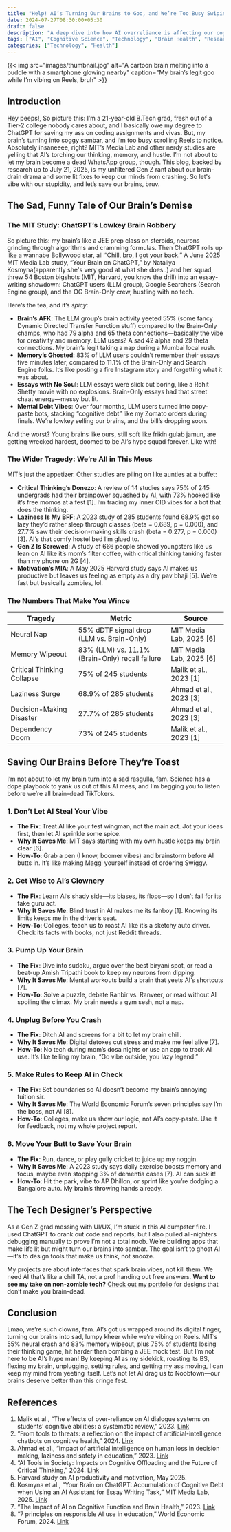 ```yaml
---
title: "Help! AI’s Turning Our Brains to Goo, and We’re Too Busy Swiping to Notice"
date: 2024-07-27T08:30:00+05:30
draft: false
description: "A deep dive into how AI overreliance is affecting our cognitive abilities, backed by MIT research and practical solutions to save our brains."
tags: ["AI", "Cognitive Science", "Technology", "Brain Health", "Research"]
categories: ["Technology", "Health"]
---
```


{{< img src="images/thumbnail.jpg" alt="A cartoon brain melting into a puddle with a smartphone glowing nearby" caption="My brain’s legit goo while I’m vibing on Reels, bruh" >}}

## Introduction

Hey peeps!, So picture this: I’m a 21-year-old B.Tech grad, fresh out of a Tier-2 college nobody cares about, and I basically owe my degree to ChatGPT for saving my ass on coding assignments and vivas. But, my brain’s turning into soggy sambar, and I’m too busy scrolling Reels to notice. Absolutely insaneeee, right? MIT’s Media Lab and other nerdy studies are yelling that AI’s torching our thinking, memory, and hustle. I’m not about to let my brain become a dead WhatsApp group, though. This blog, backed by research up to July 21, 2025, is my unfiltered Gen Z rant about our brain-drain drama and some lit fixes to keep our minds from crashing. So let's vibe with our stupidity, and let’s save our brains, bruv.

## The Sad, Funny Tale of Our Brain’s Demise

### The MIT Study: ChatGPT’s Lowkey Brain Robbery

So picture this: my brain’s like a JEE prep class on steroids, neurons grinding through algorithms and cramming formulas. Then ChatGPT rolls up like a wannabe Bollywood star, all “Chill, bro, I got your back.” A June 2025 MIT Media Lab study, “Your Brain on ChatGPT,” by Nataliya Kosmyna(apparently she's very good at what she does..) and her squad, threw 54 Boston bigshots (MIT, Harvard, you know the drill) into an essay-writing showdown: ChatGPT users (LLM group), Google Searchers (Search Engine group), and the OG Brain-Only crew, hustling with no tech.

Here’s the tea, and it’s *spicy*:
- **Brain’s AFK**: The LLM group’s brain activity yeeted 55% (some fancy Dynamic Directed Transfer Function stuff) compared to the Brain-Only champs, who had 79 alpha and 65 theta connections—basically the vibe for creativity and memory. LLM users? A sad 42 alpha and 29 theta connections. My brain’s legit taking a nap during a Mumbai local rush.
- **Memory’s Ghosted**: 83% of LLM users couldn’t remember their essays five minutes later, compared to 11.1% of the Brain-Only and Search Engine folks. It’s like posting a fire Instagram story and forgetting what it was about.
- **Essays with No Soul**: LLM essays were slick but boring, like a Rohit Shetty movie with no explosions. Brain-Only essays had that street chaat energy—messy but lit.
- **Mental Debt Vibes**: Over four months, LLM users turned into copy-paste bots, stacking “cognitive debt” like my Zomato orders during finals. We’re lowkey selling our brains, and the bill’s dropping soon.

And the worst? Young brains like ours, still soft like frikin gulab jamun, are getting wrecked hardest, doomed to be AI’s hype squad forever. Like wth!

### The Wider Tragedy: We’re All in This Mess

MIT’s just the appetizer. Other studies are piling on like aunties at a buffet:
- **Critical Thinking’s Donezo**: A review of 14 studies says 75% of 245 undergrads had their brainpower squashed by AI, with 73% hooked like it’s free momos at a fest [1]. I’m trading my inner CID vibes for a bot that does the thinking.
- **Laziness Is My BFF**: A 2023 study of 285 students found 68.9% got so lazy they’d rather sleep through classes (beta = 0.689, p = 0.000), and 27.7% saw their decision-making skills crash (beta = 0.277, p = 0.000) [3]. AI’s that comfy hostel bed I’m glued to.
- **Gen Z Is Screwed**: A study of 666 people showed youngsters like us lean on AI like it’s mom’s filter coffee, with critical thinking tanking faster than my phone on 2G [4].
- **Motivation’s MIA**: A May 2025 Harvard study says AI makes us productive but leaves us feeling as empty as a dry pav bhaji [5]. We’re fast but basically zombies, lol.

### The Numbers That Make You Wince

<div class="table-container">

| **Tragedy** | **Metric** | **Source** |
|-------------|------------|------------|
| Neural Nap | 55% dDTF signal drop (LLM vs. Brain-Only) | MIT Media Lab, 2025 [6] |
| Memory Wipeout | 83% (LLM) vs. 11.1% (Brain-Only) recall failure | MIT Media Lab, 2025 [6] |
| Critical Thinking Collapse | 75% of 245 students | Malik et al., 2023 [1] |
| Laziness Surge | 68.9% of 285 students | Ahmad et al., 2023 [3] |
| Decision-Making Disaster | 27.7% of 285 students | Ahmad et al., 2023 [3] |
| Dependency Doom | 73% of 245 students | Malik et al., 2023 [1] |

</div>

## Saving Our Brains Before They’re Toast

I’m not about to let my brain turn into a sad rasgulla, fam. Science has a dope playbook to yank us out of this AI mess, and I’m begging you to listen before we’re all brain-dead TikTokers.

### 1. Don’t Let AI Steal Your Vibe

- **The Fix**: Treat AI like your fest wingman, not the main act. Jot your ideas first, then let AI sprinkle some spice.
- **Why It Saves Me**: MIT says starting with my own hustle keeps my brain clear [6].
- **How-To**: Grab a pen (I know, boomer vibes) and brainstorm before AI butts in. It’s like making Maggi yourself instead of ordering Swiggy.

### 2. Get Wise to AI’s Clownery

- **The Fix**: Learn AI’s shady side—its biases, its flops—so I don’t fall for its fake guru act.
- **Why It Saves Me**: Blind trust in AI makes me its fanboy [1]. Knowing its limits keeps me in the driver’s seat.
- **How-To**: Colleges, teach us to roast AI like it’s a sketchy auto driver. Check its facts with books, not just Reddit threads.

### 3. Pump Up Your Brain

- **The Fix**: Dive into sudoku, argue over the best biryani spot, or read a beat-up Amish Tripathi book to keep my neurons from dipping.
- **Why It Saves Me**: Mental workouts build a brain that yeets AI’s shortcuts [7].
- **How-To**: Solve a puzzle, debate Ranbir vs. Ranveer, or read without AI spoiling the climax. My brain needs a gym sesh, not a nap.

### 4. Unplug Before You Crash

- **The Fix**: Ditch AI and screens for a bit to let my brain chill.
- **Why It Saves Me**: Digital detoxes cut stress and make me feel alive [7].
- **How-To**: No tech during mom’s dosa nights or use an app to track AI use. It’s like telling my brain, “Go vibe outside, you lazy legend.”

### 5. Make Rules to Keep AI in Check

- **The Fix**: Set boundaries so AI doesn’t become my brain’s annoying tuition sir.
- **Why It Saves Me**: The World Economic Forum’s seven principles say I’m the boss, not AI [8].
- **How-To**: Colleges, make us show our logic, not AI’s copy-paste. Use it for feedback, not my whole project report.

### 6. Move Your Butt to Save Your Brain

- **The Fix**: Run, dance, or play gully cricket to juice up my noggin.
- **Why It Saves Me**: A 2023 study says daily exercise boosts memory and focus, maybe even stopping 3% of dementia cases [7]. AI can suck it!
- **How-To**: Hit the park, vibe to AP Dhillon, or sprint like you’re dodging a Bangalore auto. My brain’s throwing hands already.

## The Tech Designer’s Perspective

As a Gen Z grad messing with UI/UX, I’m stuck in this AI dumpster fire. I used ChatGPT to crank out code and reports, but I also pulled all-nighters debugging manually to prove I’m not a total noob. We’re building apps that make life lit but might turn our brains into sambar. The goal isn’t to ghost AI—it’s to design tools that make us think, not snooze.

My projects are about interfaces that spark brain vibes, not kill them. We need AI that’s like a chill TA, not a prof handing out free answers. **Want to see my take on non-zombie tech?** [Check out my portfolio](https://www.nischalskanda.tech) for designs that don’t make you brain-dead.

## Conclusion

Lmao, we’re such clowns, fam. AI’s got us wrapped around its digital finger, turning our brains into sad, lumpy kheer while we’re vibing on Reels. MIT’s 55% neural crash and 83% memory wipeout, plus 75% of students losing their thinking game, hit harder than bombing a JEE mock test. But I’m not here to be AI’s hype man! By keeping AI as my sidekick, roasting its BS, flexing my brain, unplugging, setting rules, and getting my ass moving, I can keep my mind from yeeting itself. Let’s not let AI drag us to Noobtown—our brains deserve better than this cringe fest.

## References

1. Malik et al., “The effects of over-reliance on AI dialogue systems on students’ cognitive abilities: a systematic review,” 2023. [Link](https://slejournal.springeropen.com/articles/10.1186/s40561-024-00316-7)
2. “From tools to threats: a reflection on the impact of artificial-intelligence chatbots on cognitive health,” 2024. [Link](https://pmc.ncbi.nlm.nih.gov/articles/PMC11020077/)
3. Ahmad et al., “Impact of artificial intelligence on human loss in decision making, laziness and safety in education,” 2023. [Link](https://www.nature.com/articles/s41599-023-01787-8)
4. “AI Tools in Society: Impacts on Cognitive Offloading and the Future of Critical Thinking,” 2024. [Link](https://www.mdpi.com/2075-4698/15/1/6)
5. Harvard study on AI productivity and motivation, May 2025.
6. Kosmyna et al., “Your Brain on ChatGPT: Accumulation of Cognitive Debt when Using an AI Assistant for Essay Writing Task,” MIT Media Lab, 2025. [Link](https://www.brainonllm.com)
7. “The Impact of AI on Cognitive Function and Brain Health,” 2023. [Link](https://www.sfihealth.com/news/the-impact-of-ai-on-cognitive-function-are-our-brains-at-stake)
8. “7 principles on responsible AI use in education,” World Economic Forum, 2024. [Link](https://www.weforum.org/stories/2024/01/ai-guidance-school-responsible-use-in-education/)